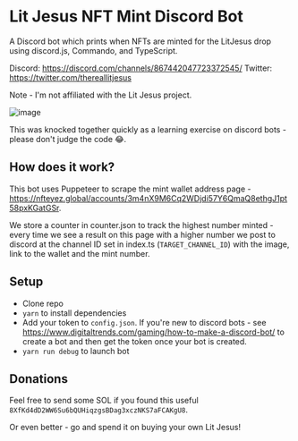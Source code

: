 # Lit Jesus NFT Mint Discord Bot
A Discord bot which prints when NFTs are minted for the LitJesus drop using discord.js, Commando, and TypeScript.

Discord: https://discord.com/channels/867442047723372545/
Twitter: https://twitter.com/thereallitjesus

Note - I'm not affiliated with the Lit Jesus project. 

![image](https://user-images.githubusercontent.com/15704216/133225258-11de9348-34b1-414d-9554-690e62b9c224.png)


This was knocked together quickly as a learning exercise on discord bots - please don't judge the code 😂.

## How does it work?
This bot uses Puppeteer to scrape the mint wallet address page - https://nfteyez.global/accounts/3m4nX9M6Cq2WDjdi57Y6QmaQ8ethgJ1pt58pxKGatGSr. 

We store a counter in counter.json to track the highest number minted - every time we see a result on this page with a higher number we post to discord at the channel ID set in index.ts (`TARGET_CHANNEL_ID`) with the image, link to the wallet and the mint number.

## Setup
 - Clone repo
 - `yarn` to install dependencies
 - Add your token to `config.json`. If you're new to discord bots - see https://www.digitaltrends.com/gaming/how-to-make-a-discord-bot/ to create a bot and then get the token once your bot is created.
 - `yarn run debug` to launch bot

## Donations
Feel free to send some SOL if you found this useful `8XfKd4dD2WW6Su6bQUHiqzgsBDag3xczNKS7aFCAKgU8`.

Or even better - go and spend it on buying your own Lit Jesus!
